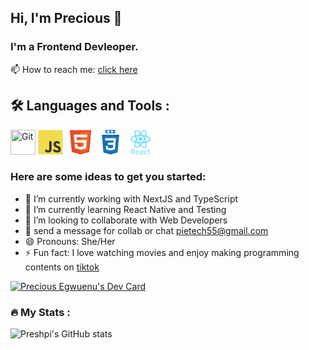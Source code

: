 ## Hi, I'm Precious 👋 
### I'm a Frontend Devleoper.

 📫 How to reach me: <a href="https://linktr.ee/preciousegwuenu"> click here </a>
  
## :hammer_and_wrench: Languages and Tools :

<div>          
 <img src="https://cdn.jsdelivr.net/gh/devicons/devicon/icons/git/git-original.svg" title="Git" **alt="Git" width="40" height="40"/>
  <img src="https://github.com/devicons/devicon/blob/master/icons/javascript/javascript-original.svg" title="JavaScript" alt="JavaScript" width="40" height="40"/>&nbsp;
    <img src="https://github.com/devicons/devicon/blob/master/icons/html5/html5-original.svg" title="HTML5" alt="HTML" width="40" height="40"/>&nbsp;
    <img src="https://github.com/devicons/devicon/blob/master/icons/css3/css3-plain-wordmark.svg"  title="CSS3" alt="CSS" width="40" height="40"/>&nbsp;
    <img src="https://github.com/devicons/devicon/blob/master/icons/react/react-original-wordmark.svg" title="React" alt="React" width="40" height="40"/>&nbsp;
</div>

### Here are some ideas to get you started:

- 🔭 I’m currently working with NextJS and TypeScript
- 🌱 I’m currently learning React Native and Testing
- 👯 I’m looking to collaborate with Web Developers 
- 💬 send a message for collab or chat <a href="mailto:pietech55@gmail.com">pietech55@gmail.com</a>
- 😄 Pronouns: She/Her
- ⚡ Fun fact: I love watching movies and enjoy making programming contents on <a href="https://www.tiktok.com/@preshdevvv?_t=8jR4aSHP4oH&_r=1"> tiktok </a>

<a href="https://app.daily.dev/preshdev"><img src="https://api.daily.dev/devcards/v2/YTCJlEqVdrOiJcEyFFprl.png?type=default&r=adm" width="356" alt="Precious Egwuenu's Dev Card"/></a>

### :fire: My Stats :
![Preshpi's GitHub stats](https://github-readme-stats.vercel.app/api?username=preshpi&show_icons=true&theme=tokyonight) 
